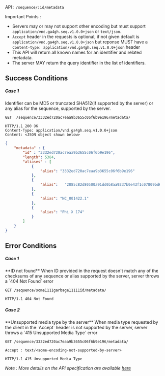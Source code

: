 API : `/sequence/:id/metadata`

Important Points :  

 * Servers may or may not support other encoding but must support `application/vnd.ga4gh.seq.v1.0.0+json` or `text/json`.
 * `Accept` header in the requests is optional, if not given default is `application/vnd.ga4gh.seq.v1.0.0+json` but reponse MUST have a `Content-type: application/vnd.ga4gh.seq.v1.0.0+json` header
 * This API will return all known names for an identifier and related metadata.
 * The server MAY return the query identifier in the list of identifiers.


## Success Conditions
<h5> Case 1 </h5>
Identifier can be MD5 or truncated SHA512(if supported by the server) or any alias for the sequence, supported by the server.

```
GET  /sequence/3332ed720ac7eaa9b3655c06f6b9e196/metadata/
```
```
HTTP/1.1 200 OK
Content-Type: application/vnd.ga4gh.seq.v1.0.0+json
Content: <JSON object shown below>
```
```json
{
    "metadata" : {
        "id" : "3332ed720ac7eaa9b3655c06f6b9e196",
        "length": 5384,
        "aliases" : [
            {
                "alias": "3332ed720ac7eaa9b3655c06f6b9e196"
            },
            {
                "alias":   "2085c82d80500a91dd0b8aa9237b0e43f1c07809bd6e6785"
            },
            {
                "alias": "NC_001422.1"
            },
            {
                "alias": "Phi X 174"
            }
        ]
    }
}
```

## Error Conditions
<h5> Case 1 </h5>
**ID not found**  
When ID provided in the request doesn't match any of the checksums of any sequence or alias supported by the server, server throws a `404 Not Found` error

```
GET /sequence/some1111garbage11111id/metadata/
```

```
HTTP/1.1 404 Not Found
```

<h5> Case 2 </h5>
**Unsupported media type by the server**  
When media type requested by the client in the `Accept` header is not supported by the server, server throws a `415 Unsupported Media Type` error

```
GET /sequence/3332ed720ac7eaa9b3655c06f6b9e196/metadata/

Accept : text/<some-encoding-not-supported-by-server>
```

```
HTTP/1.1 415 Unsupported Media Type
```




*Note : More details on the API specification are available [here](https://docs.google.com/document/d/1q2ZE9YewJTpaqQg82Nrz_jVy8KsDpKoG1T8RvCAAsbI/edit#heading=h.gx07qh8j1d00)*
